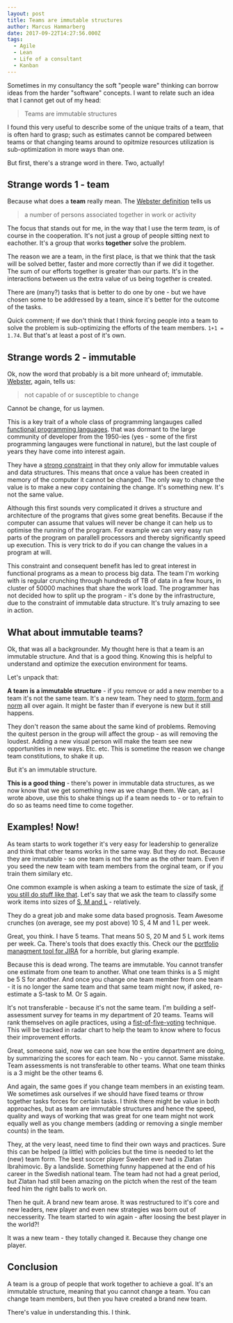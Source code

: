 ```yaml
---
layout: post
title: Teams are immutable structures
author: Marcus Hammarberg
date: 2017-09-22T14:27:56.000Z
tags:
  - Agile
  - Lean
  - Life of a consultant
  - Kanban
---
```


Sometimes in my consultancy the soft "people ware" thinking can borrow ideas from the harder "software" concepts. I want to relate such an idea that I cannot get out of my head:

> Teams are immutable structures

I found this very useful to describe some of the unique traits of a team, that is often hard to grasp; such as estimates cannot be compared between teams or that changing  teams around to opitmize resources utilization is sub-optimization in more ways than one.

But first, there's a strange word in there. Two, actually!

<!-- excerpt-end -->

## Strange words 1 - team

Because what does a **team** really mean. The [Webster definition](https://www.merriam-webster.com/dictionary/team) tells us

> a number of persons associated together in work or activity

The focus that stands out for me, in the way that I use the term *team*, is of course in the cooperation. It's not just a group of people sitting next to eachother. It's a group that works **together** solve the problem.

The reason we are a team, in the first place, is that we think that the task will be solved better, faster and more correctly than if we did it together. The sum of our efforts together is greater than our parts. It's in the interactions between us the extra value of us being together is created.

There are (many?) tasks that is better to do one by one - but we have chosen some to be addressed by a team, since it's better for the outcome of the tasks.

Quick comment; if we don't think that I think forcing people into a team to solve the problem is sub-optimizing the efforts of the team members. `1+1 = 1.74`. But that's at least a post of it's own.

## Strange words 2 - immutable

Ok, now the word that probably is a bit more unheard of; immutable. [Webster](https://www.merriam-webster.com/dictionary/immutable), again, tells us:

> not capable of or susceptible to change

Cannot be change, for us laymen.

This is a key trait of a whole class of programming langauges called [functional programming languages](https://en.wikipedia.org/wiki/Functional_programming?oldformat=true). that was dormant to the large community of developer from the 1950-ies (yes - some of the first programming langauges were functional in nature), but the last couple of years they have come into interest again.

They have a [strong constraint](http://www.marcusoft.net/2013/01/on-constraints.html) in that they only allow for immutable values and data structures. This means that once a value has been created in memory of the computer it cannot be changed. The only way to change the value is to make a new copy containing the change. It's something new. It's not the same value.

Although this first sounds very complicated it drives a structure and architecture of the programs that gives some great benefits. Because if the computer can assume that values will never be change it can help us to optimise the running of the program. For example we can very easy run parts of the program on parallell processors and thereby significantly speed up execution. This is very trick to do if you can change the values in a program at will.

This constraint and consequent benefit has led to great interest in functional programs as a mean to process big data. The team I'm working with is regular crunching through hundreds of TB of data in a few hours, in cluster of 50000 machines that share the work load. The programmer has not decided how to split up the program - it's done by the infrastructure, due to the constraint of immutable data structure. It's truly amazing to see in action.

## What about immutable teams?

Ok, that was all a backgrounder. My thought here is that a team is an immutable structure. And that is a good thing. Knowing this is helpful to understand and optimize the execution environment for teams.

Let's unpack that:

**A team is a immutable structure** - if you remove or add a new member to a team it's not the same team. It's a new team. They need to [storm, form and norm](https://www.wikiwand.com/en/Tuckman%27s_stages_of_group_development) all over again. It might be faster than if everyone is new but it still happens.

They don't reason the same about the same kind of problems. Removing the quitest person in the group will affect the group - as will removing the loudest. Adding a new visual person will make the team see new opportunities in new ways. Etc. etc. This is sometime the reason we change team constitutions, to shake it up.

But it's an immutable structure.

**This is a good thing** - there's power in immutable data structures, as we now know that we get something new as we change them. We can, as I wrote above, use this to shake things up if a team needs to - or to refrain to do so as teams need time to come together.

## Examples! Now!

As team starts to work together it's very easy for leadership to generalize and think that other teams works in the same way. But they do not. Because they are immutable - so one team is not the same as the other team. Even if you seed the new team with team members from the orginal team, or if you train them similary etc.

One common example is when asking a team to estimate the size of task, [if you still do stuff like that](http://www.marcusoft.net/2015/10/review-noestimates-the-book.html). Let's say that we ask the team to classify some work items into sizes of [S, M and L](http://www.marcusoft.net/2016/03/sml-estimates-dont-start-from-days.html) - relatively.

They do a great job and make some data based prognosis. Team Awesome crunches (on average, see my post above) 10 S, 4 M and 1 L per week.

Great, you think. I have 5 teams. That means 50 S, 20 M and 5 L work items per week. Ca. There's tools that does exactly this. Check our the [portfolio managment tool for JIRA](https://www.atlassian.com/software/jira/portfolio) for a horrible, but glaring example.

Because this is dead wrong. The teams are immutable. You cannot transfer one estimate from one team to another. What one team thinks is a S might be 5 S for another. And once you change one team member from one team - it is no longer the same team and that same team might now, if asked, re-estimate a S-task to M. Or S again.

It's not transferable - because it's not the same team.
I'm building a self-assessment survey for teams in my department of 20 teams. Teams will rank themselves on agile practices, using a [fist-of-five-voting](https://medium.com/101ideasforagileteams/fist-of-five-1dbaffa1e68d) technique. This will be tracked in radar chart to help the team to know where to focus their improvement efforts.

Great, someone said, now we can see how the entire department are doing, by summarizing the scores for each team. No - you cannot. Same misstake. Team assessments is not transferable to other teams. What one team thinks is a 3 might be the other teams 6.

And again, the same goes if you change team members in an existing team.
We sometimes ask ourselves if we should have fixed teams or throw together tasks forces for certain tasks. I think there might be value in both approaches, but as team are immutable structures and hence the speed, quality and ways of working that was great for one team might not work equally well as you change members (adding or removing a single member counts) in the team.

They, at the very least, need time to find their own ways and practices. Sure this can be helped (a little) with policies but the time is needed to let the (new) team form.
The best soccer player Sweden ever had is Zlatan Ibrahimovic. By a landslide. Something funny happened at the end of his career in the Swedish national team. The team had not had a great period, but Zlatan had still been amazing on the pictch when the rest of the team feed him the right balls to work on.

Then he quit. A brand new team arose. It was restructured to it's core and new leaders, new player and even new strategies was born out of neccesserity. The team started to win again - after loosing the best player in the world?!

It was a new team - they totally changed it. Because they change one player.

## Conclusion

A team is a group of people that work together to achieve a goal. It's an immutable structure, meaning that you cannot change a team. You can change team members, but then you have created a brand new team.

There's value in understanding this. I think.